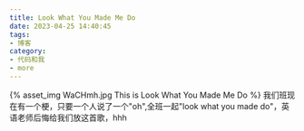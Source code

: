 ```yaml
---
title: Look What You Made Me Do
date: 2023-04-25 14:40:45
tags:
- 博客
category:
- 代码和我
- more
---
```

{% asset_img WaCHmh.jpg This is Look What You Made Me Do %}
我们班现在有一个梗，只要一个人说了一个"oh",全班一起"look what you made do"，英语老师后悔给我们放这首歌，hhh